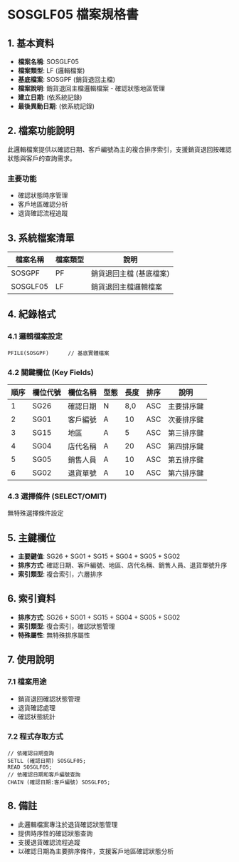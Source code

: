 # SOSGLF05 檔案規格書

## 1. 基本資料
- **檔案名稱**: SOSGLF05
- **檔案類型**: LF (邏輯檔案)
- **基底檔案**: SOSGPF (銷貨退回主檔)
- **檔案說明**: 銷貨退回主檔邏輯檔案 - 確認狀態地區管理
- **建立日期**: (依系統記錄)
- **最後異動日期**: (依系統記錄)

## 2. 檔案功能說明
此邏輯檔案提供以確認日期、客戶編號為主的複合排序索引，支援銷貨退回按確認狀態與客戶的查詢需求。

### 主要功能
- 確認狀態時序管理
- 客戶地區確認分析
- 退貨確認流程追蹤

## 3. 系統檔案清單
| 檔案名稱 | 檔案類型 | 說明 |
|----------|----------|------|
| SOSGPF | PF | 銷貨退回主檔 (基底檔案) |
| SOSGLF05 | LF | 銷貨退回主檔邏輯檔案 |

## 4. 紀錄格式

### 4.1 邏輯檔案設定
```
PFILE(SOSGPF)      // 基底實體檔案
```

### 4.2 關鍵欄位 (Key Fields)
| 順序 | 欄位代號 | 欄位名稱 | 型態 | 長度 | 排序 | 說明 |
|------|----------|----------|------|------|------|------|
| 1 | SG26 | 確認日期 | N | 8,0 | ASC | 主要排序鍵 |
| 2 | SG01 | 客戶編號 | A | 10 | ASC | 次要排序鍵 |
| 3 | SG15 | 地區 | A | 5 | ASC | 第三排序鍵 |
| 4 | SG04 | 店代名稱 | A | 20 | ASC | 第四排序鍵 |
| 5 | SG05 | 銷售人員 | A | 10 | ASC | 第五排序鍵 |
| 6 | SG02 | 退貨單號 | A | 10 | ASC | 第六排序鍵 |

### 4.3 選擇條件 (SELECT/OMIT)
無特殊選擇條件設定

## 5. 主鍵欄位
- **主要鍵值**: SG26 + SG01 + SG15 + SG04 + SG05 + SG02
- **排序方式**: 確認日期、客戶編號、地區、店代名稱、銷售人員、退貨單號升序
- **索引類型**: 複合索引，六層排序

## 6. 索引資料
- **排序方式**: SG26 + SG01 + SG15 + SG04 + SG05 + SG02
- **索引類型**: 復合索引，確認狀態管理
- **特殊屬性**: 無特殊排序屬性

## 7. 使用說明

### 7.1 檔案用途
- 銷貨退回確認狀態管理
- 退貨確認處理
- 確認狀態統計

### 7.2 程式存取方式
```rpg
// 依確認日期查詢
SETLL (確認日期) SOSGLF05;
READ SOSGLF05;
// 依確認日期和客戶編號查詢
CHAIN (確認日期:客戶編號) SOSGLF05;
```

## 8. 備註
- 此邏輯檔案專注於退貨確認狀態管理
- 提供時序性的確認狀態查詢
- 支援退貨確認流程追蹤
- 以確認日期為主要排序條件，支援客戶地區確認狀態分析 